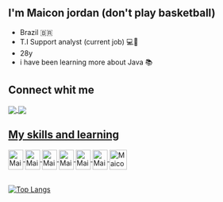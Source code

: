 

## I'm Maicon jordan (don't play basketball)

- Brazil 🇧🇷
- T.I Support analyst (current job) 💻:briefcase:
- 28y 
- i have been learning more about Java 📚

## Connect whit me 

<a href="https://www.linkedin.com/in/maiconj/" target="_blank">
<img align="center" src="https://img.shields.io/badge/LinkedIn-0077B5?style=for-the-badge&logo=linkedin&logoColor=white" style="max-width:100%">
<a href="https://www.linkedin.com/in/maiconj/" target="_blank">
<img align="center" src="https://img.shields.io/badge/Instagram-E4405F?style=for-the-badge&logo=instagram&logoColor=white" style="max-width:100%">
  
 ## My skills and learning  
    
   <img align="center" alt="Maicon" height="40" width="30" src="https://cdn.jsdelivr.net/gh/devicons/devicon/icons/html5/html5-original.svg" style="max-width:100%"> 
   <img align="center" alt="Maicon" height="40" width="30" src="https://cdn.jsdelivr.net/gh/devicons/devicon/icons/css3/css3-original.svg" style="max-width:100%">
   <img align="center" alt="Maicon" height="40" width="30" src="https://cdn.jsdelivr.net/gh/devicons/devicon/icons/javascript/javascript-original.svg" style="max-width:100%">
   <img align="center" alt="Maicon" height="40" width="30" src="https://cdn.jsdelivr.net/gh/devicons/devicon/icons/bootstrap/bootstrap-plain.svg" style="max-width:100%">
   <img align="center" alt="Maicon" height="40" width="30" src="https://cdn.jsdelivr.net/gh/devicons/devicon/icons/mysql/mysql-original.svg" style="max-width:100%">
   <img align="center" alt="Maicon" height="40" width="30" src="https://cdn.jsdelivr.net/gh/devicons/devicon/icons/git/git-original.svg" style="max-width:100%">    
   <img align="center" alt="Maicon" height="40" width="35" src="https://cdn.jsdelivr.net/gh/devicons/devicon/icons/java/java-original.svg" style="max-width:100%">
    <br>
    <br>
    
    

    
    
 
 [![Top Langs](https://github-readme-stats.vercel.app/api/top-langs/?username=MaiconJordan&layout=compact)](https://github.com/MaiconJordan/github-readme-stats)

    
    
    
     






